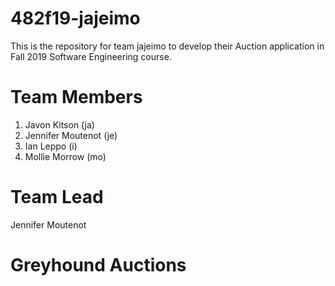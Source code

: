 # 482f19-jajeimo
This is the repository for team jajeimo to develop their Auction application in Fall 2019 Software Engineering course.

# Team Members
1. Javon Kitson (ja)
2. Jennifer Moutenot (je)
3. Ian Leppo (i)
4. Mollie Morrow (mo)

# Team Lead
Jennifer Moutenot


# Greyhound Auctions

